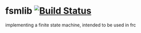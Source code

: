 # fsmlib [![Build Status](https://travis-ci.org/orrkarl/fsmlib.svg?branch=master)](https://travis-ci.org/orrkarl/fsmlib)
implementing a finite state machine, intended to be used in frc
